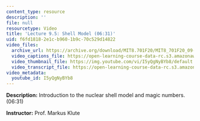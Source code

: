 ```yaml
---
content_type: resource
description: ''
file: null
resourcetype: Video
title: 'Lecture 9.5: Shell Model (06:31)'
uid: f6fd1818-2e1c-b960-1b9c-70c529d14822
video_files:
  archive_url: https://archive.org/download/MIT8.701F20/MIT8_701F20_09-05_shell_300k.mp4
  video_captions_file: https://open-learning-course-data-rc.s3.amazonaws.com/8-701-introduction-to-nuclear-and-particle-physics-fall-2020/39d3bf76045353abaaa837c2c9fc15d2_I5yQgNyBYb8.vtt
  video_thumbnail_file: https://img.youtube.com/vi/I5yQgNyBYb8/default.jpg
  video_transcript_file: https://open-learning-course-data-rc.s3.amazonaws.com/8-701-introduction-to-nuclear-and-particle-physics-fall-2020/e731d6459b9500527cf8df7bfa3e7f95_I5yQgNyBYb8.pdf
video_metadata:
  youtube_id: I5yQgNyBYb8
---
```


**Description:** Introduction to the nuclear shell model and magic numbers. (06:31)

**Instructor:** Prof. Markus Klute